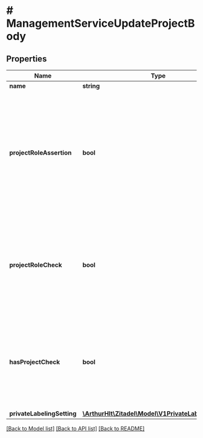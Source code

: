 # # ManagementServiceUpdateProjectBody

## Properties

Name | Type | Description | Notes
------------ | ------------- | ------------- | -------------
**name** | **string** |  |
**projectRoleAssertion** | **bool** | Enable this setting to have role information included in the user info endpoint. It is also dependent on your application settings to include it in tokens and other types. | [optional]
**projectRoleCheck** | **bool** | When enabled ZITADEL will check if a user has a role of this project assigned when login into an application of this project. | [optional]
**hasProjectCheck** | **bool** | When enabled ZITADEL will check if the organization of the user, that is trying to log in, has a grant to this project. | [optional]
**privateLabelingSetting** | [**\ArthurHlt\Zitadel\Model\V1PrivateLabelingSetting**](V1PrivateLabelingSetting.md) |  | [optional]

[[Back to Model list]](../../README.md#models) [[Back to API list]](../../README.md#endpoints) [[Back to README]](../../README.md)
